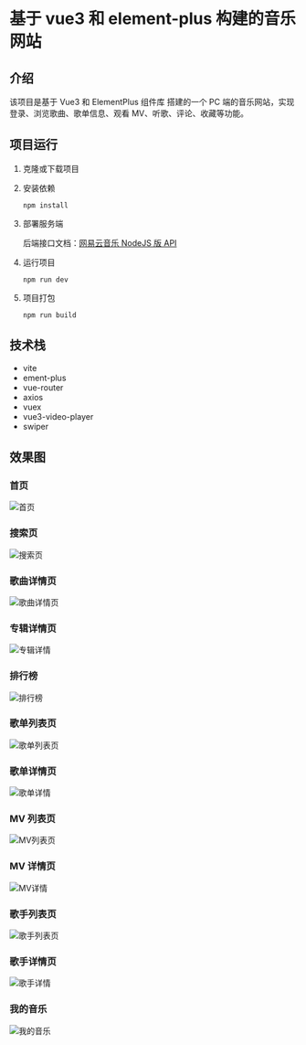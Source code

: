 # 基于 vue3 和 element-plus 构建的音乐网站

## 介绍

该项目是基于 Vue3 和 ElementPlus 组件库 搭建的一个 PC 端的音乐网站，实现登录、浏览歌曲、歌单信息、观看 MV、听歌、评论、收藏等功能。

## 项目运行

1. 克隆或下载项目

2. 安装依赖

   ```
   npm install
   ```

3. 部署服务端

   后端接口文档：[网易云音乐 NodeJS 版 API](https://binaryify.github.io/NeteaseCloudMusicApi/#/)

4. 运行项目

   ```
   npm run dev
   ```

5. 项目打包

   ```
   npm run build
   ```

## 技术栈

- vite
- ement-plus
- vue-router
- axios
- vuex
- vue3-video-player
- swiper

## 效果图

### 首页

![首页](img/首页.png)

### 搜索页

![搜索页](img/搜索页.png)

### 歌曲详情页

![歌曲详情页](img/歌曲详情页.png)

### 专辑详情页

![专辑详情](img/专辑详情.png)

### 排行榜

![排行榜](img/排行榜.png)

### 歌单列表页

![歌单列表页](img/歌单列表页.png)

### 歌单详情页

![歌单详情](img/歌单详情.png)

### MV 列表页

![MV列表页](img/MV列表页.png)

### MV 详情页

![MV详情](img/MV详情.png)

### 歌手列表页

![歌手列表页](img/歌手列表页.png)

### 歌手详情页

![歌手详情](img/歌手详情.png)

### 我的音乐

![我的音乐](img/我的音乐.png)
